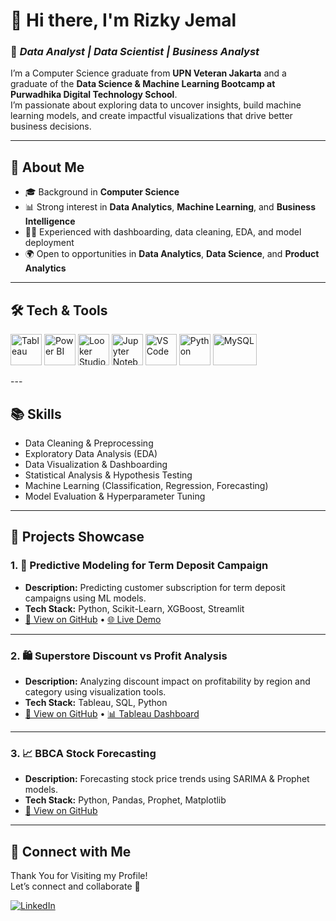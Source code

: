 # 👋 Hi there, I'm Rizky Jemal

### 🧠 *Data Analyst | Data Scientist | Business Analyst*

I’m a Computer Science graduate from **UPN Veteran Jakarta** and a graduate of the **Data Science & Machine Learning Bootcamp at Purwadhika Digital Technology School**.  
I’m passionate about exploring data to uncover insights, build machine learning models, and create impactful visualizations that drive better business decisions.

---

## 🚀 About Me
- 🎓 Background in **Computer Science**  
- 📊 Strong interest in **Data Analytics**, **Machine Learning**, and **Business Intelligence**  
- 🧑‍💻 Experienced with dashboarding, data cleaning, EDA, and model deployment  
- 🌍 Open to opportunities in **Data Analytics**, **Data Science**, and **Product Analytics**

---

## 🛠️ Tech & Tools

<p align="left">
  <!-- Tableau -->
  <img src="https://cdn.worldvectorlogo.com/logos/tableau-software.svg" alt="Tableau" width="50" height="50"/>

  <!-- Power BI -->
  <img src="https://upload.wikimedia.org/wikipedia/commons/c/cf/New_Power_BI_Logo.svg" alt="Power BI" width="50" height="50"/>

  <!-- Looker Studio -->
  <img src="https://upload.wikimedia.org/wikipedia/commons/4/4e/Looker.svg" alt="Looker Studio" width="50" height="50"/>

  <!-- Jupyter Notebook -->
  <img src="https://upload.wikimedia.org/wikipedia/commons/3/38/Jupyter_logo.svg" alt="Jupyter Notebook" width="50" height="50"/>

  <!-- VS Code -->
  <img src="https://upload.wikimedia.org/wikipedia/commons/9/9a/Visual_Studio_Code_1.35_icon.svg" alt="VS Code" width="50" height="50"/>

  <!-- Python -->
  <img src="https://upload.wikimedia.org/wikipedia/commons/c/c3/Python-logo-notext.svg" alt="Python" width="50" height="50"/>

  <!-- MySQL -->
  <img src="https://upload.wikimedia.org/wikipedia/en/d/dd/MySQL_logo.svg" alt="MySQL" width="70" height="50"/>
</p>
---

## 📚 Skills
- Data Cleaning & Preprocessing  
- Exploratory Data Analysis (EDA)  
- Data Visualization & Dashboarding  
- Statistical Analysis & Hypothesis Testing  
- Machine Learning (Classification, Regression, Forecasting)  
- Model Evaluation & Hyperparameter Tuning

---

## 📂 Projects Showcase

### 1. 🏦 **Predictive Modeling for Term Deposit Campaign**
- **Description:** Predicting customer subscription for term deposit campaigns using ML models.  
- **Tech Stack:** Python, Scikit-Learn, XGBoost, Streamlit  
- [🔗 View on GitHub](https://github.com/yourusername/term-deposit-prediction) • [🌐 Live Demo](https://termdepositmodel-rizkyjemal.streamlit.app/)

---

### 2. 🛍️ **Superstore Discount vs Profit Analysis**
- **Description:** Analyzing discount impact on profitability by region and category using visualization tools.  
- **Tech Stack:** Tableau, SQL, Python  
- [🔗 View on GitHub](https://github.com/yourusername/superstore-analysis) • [📊 Tableau Dashboard](#)

---

### 3. 📈 **BBCA Stock Forecasting**
- **Description:** Forecasting stock price trends using SARIMA & Prophet models.  
- **Tech Stack:** Python, Pandas, Prophet, Matplotlib  
- [🔗 View on GitHub](https://github.com/yourusername/bbca-forecast)

---

## 🧭 Connect with Me
Thank You for Visiting my Profile!  
Let’s connect and collaborate 🤝

[![LinkedIn](https://img.shields.io/badge/LinkedIn-Connect-blue?style=for-the-badge&logo=linkedin)](https://www.linkedin.com/in/yourlinkedin)
